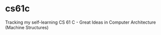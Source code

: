 # cs61c
Tracking my self-learning CS 61 C - Great Ideas in Computer Architecture (Machine Structures)
